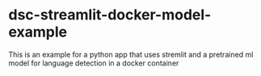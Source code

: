 # dsc-streamlit-docker-model-example
This is an example for a python app that uses stremlit and a pretrained ml model for language detection in a docker container
